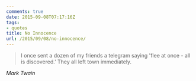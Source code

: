 ```yaml
---
comments: true
date: 2015-09-08T07:17:16Z
tags:
- quotes
title: No Innocence
url: /2015/09/08/no-innocence/
---
```


<blockquote class="big">I once sent a dozen of my friends a telegram saying 'flee at once - all is discovered.' They all left town immediately. </blockquote>

<cite class="big">Mark Twain</cite>



